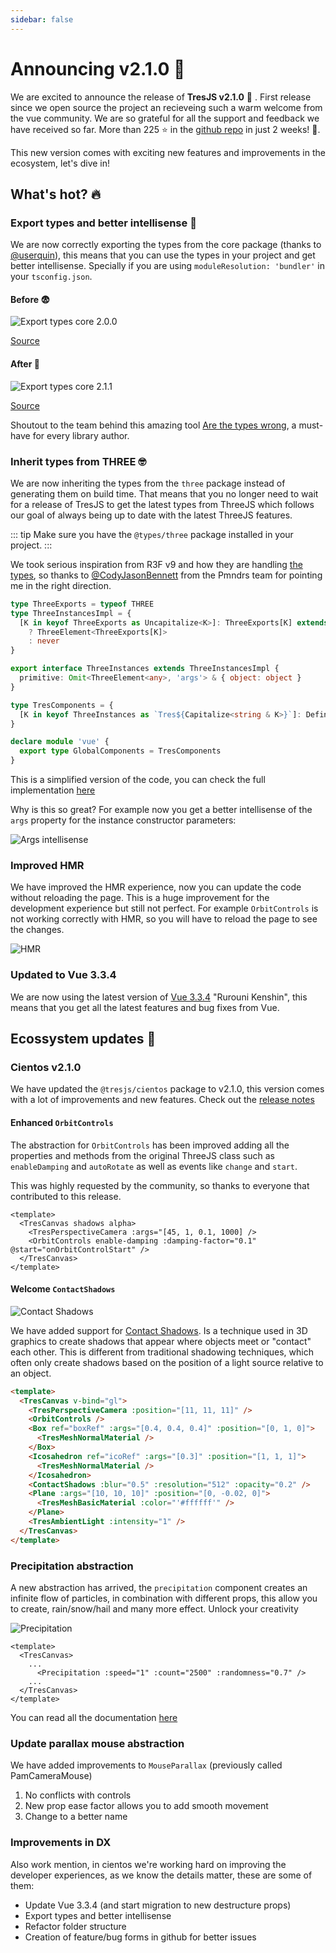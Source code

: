 ```yaml
---
sidebar: false
---
```


# Announcing v2.1.0 🎉

We are excited to announce the release of **TresJS v2.1.0** 🎉 . First release since we open source the project an recieveing such a warm welcome from the vue community. We are so grateful for all the support and feedback we have received so far. More than 225 ⭐️ in the [github repo](https://github.com/Tresjs/tres) in just 2 weeks! 🤯.

This new version comes with exciting new features and improvements in the ecosystem, let's dive in!

## What's hot? 🔥

### Export types and better intellisense 🦾

We are now correctly exporting the types from the core package (thanks to [@userquin](https://github.com/userquin)), this means that you can use the types in your project and get better intellisense. Specially if you are using `moduleResolution: 'bundler'` in your `tsconfig.json`.

#### Before 😨

![Export types core 2.0.0](/blog/tres-core-2-0-0.png)

[Source](https://arethetypeswrong.github.io/?p=%40tresjs%2Fcore%402..0.0)

#### After 🥹

![Export types core 2.1.1](/blog/tres-core-2-1-1.png)

[Source](https://arethetypeswrong.github.io/?p=%40tresjs%2Fcore%402.1.1)

Shoutout to the team behind this amazing tool [Are the types wrong](https://arethetypeswrong.github.io), a must-have for every library author.

### Inherit types from THREE 🤓

We are now inheriting the types from the `three` package instead of generating them on build time. That means that you no longer need to wait for a release of TresJS to get the latest types from ThreeJS which follows our goal of always being up to date with the latest ThreeJS features.

::: tip
Make sure you have the `@types/three` package installed in your project.
:::

We took serious inspiration from R3F v9 and how they are handling [the types](https://github.com/pmndrs/react-three-fiber/blob/v9/packages/fiber/src/three-types.ts), so thanks to [@CodyJasonBennett](https://github.com/CodyJasonBennett) from the Pmndrs team for pointing me in the right direction.

```ts
type ThreeExports = typeof THREE
type ThreeInstancesImpl = {
  [K in keyof ThreeExports as Uncapitalize<K>]: ThreeExports[K] extends ConstructorRepresentation
    ? ThreeElement<ThreeExports[K]>
    : never
}

export interface ThreeInstances extends ThreeInstancesImpl {
  primitive: Omit<ThreeElement<any>, 'args'> & { object: object }
}

type TresComponents = {
  [K in keyof ThreeInstances as `Tres${Capitalize<string & K>}`]: DefineComponent<ThreeInstances[K]>
}

declare module 'vue' {
  export type GlobalComponents = TresComponents
}
```

This is a simplified version of the code, you can check the full implementation [here](https://github.com/Tresjs/tres/blob/main/src/types/index.ts)

Why is this so great? For example now you get a better intellisense of the `args` property for the instance constructor parameters:

![Args intellisense](/blog/args-intellisense.png)

### Improved HMR

We have improved the HMR experience, now you can update the code without reloading the page. This is a huge improvement for the development experience but still not perfect. For example `OrbitControls` is not working correctly with HMR, so you will have to reload the page to see the changes.

![HMR](/blog/hmr.gif)

### Updated to Vue 3.3.4

We are now using the latest version of [Vue 3.3.4](https://blog.vuejs.org/posts/vue-3-3) "Rurouni Kenshin", this means that you get all the latest features and bug fixes from Vue.

## Ecossystem updates 🌳

### Cientos v2.1.0

We have updated the `@tresjs/cientos` package to v2.1.0, this version comes with a lot of improvements and new features. Check out the [release notes](https://github.com/Tresjs/cientos/releases/tag/2.1.0)

#### Enhanced `OrbitControls`

The abstraction for `OrbitControls` has been improved adding all the properties and methods from the original ThreeJS class such as `enableDamping` and `autoRotate` as well as events like `change` and `start`.

This was highly requested by the community, so thanks to everyone that contributed to this release.

```vue
<template>
  <TresCanvas shadows alpha>
    <TresPerspectiveCamera :args="[45, 1, 0.1, 1000] />
    <OrbitControls enable-damping :damping-factor="0.1" @start="onOrbitControlStart" />
  </TresCanvas>
</template>
```

#### Welcome `ContactShadows`

![Contact Shadows](https://cientos.tresjs.org/cientos/contact-shadows.png)

We have added support for [Contact Shadows](https://threejs.org/examples/?q=cont#webgl_shadow_contact). Is a technique used in 3D graphics to create shadows that appear where objects meet or "contact" each other. This is different from traditional shadowing techniques, which often only create shadows based on the position of a light source relative to an object.

```html {11}
<template>
  <TresCanvas v-bind="gl">
    <TresPerspectiveCamera :position="[11, 11, 11]" />
    <OrbitControls />
    <Box ref="boxRef" :args="[0.4, 0.4, 0.4]" :position="[0, 1, 0]">
      <TresMeshNormalMaterial />
    </Box>
    <Icosahedron ref="icoRef" :args="[0.3]" :position="[1, 1, 1]">
      <TresMeshNormalMaterial />
    </Icosahedron>
    <ContactShadows :blur="0.5" :resolution="512" :opacity="0.2" />
    <Plane :args="[10, 10, 10]" :position="[0, -0.02, 0]">
      <TresMeshBasicMaterial :color="'#ffffff'" />
    </Plane>
    <TresAmbientLight :intensity="1" />
  </TresCanvas>
</template>
```

### Precipitation abstraction

A new abstraction has arrived, the `precipitation` component creates an infinite flow of particles, in combination with different props, this allow you to create, rain/snow/hail and many more effect. Unlock your creativity

![Precipitation](https://cientos.tresjs.org/cientos/precipitation.gif)

```vue
<template>
  <TresCanvas>
    ...
      <Precipitation :speed="1" :count="2500" :randomness="0.7" />
    ...
  </TresCanvas>
</template>
```
You can read all the documentation [here](https://cientos.tresjs.org/guide/abstractions/precipitation.html)

### Update parallax mouse abstraction

We have added improvements to `MouseParallax` (previously called PamCameraMouse)

1. No conflicts with controls
2. New prop ease factor allows you to add smooth movement
3. Change to a better name

### Improvements in DX

Also work mention, in cientos we're working hard on improving the developer experiences, as we know the details matter, these are some of them:

- Update Vue 3.3.4 (and start migration to new destructure props)
- Export types and better intellisense
- Refactor folder structure
- Creation of feature/bug forms in github for better issues
